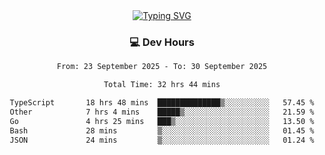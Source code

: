 
<div align="center">
  <a href="https://git.io/typing-svg"><img src="https://readme-typing-svg.demolab.com?font=Fira+Code&size=30&pause=1000&color=33F7F5&center=true&vCenter=true&width=435&lines=Hi+there+%F0%9F%91%8B+I+am+AirboZH+;Welcome+to+my+Github" alt="Typing SVG" /></a>

<h3>💻 Dev Hours</h3>
<!--START_SECTION:waka-->

```txt
From: 23 September 2025 - To: 30 September 2025

Total Time: 32 hrs 44 mins

TypeScript       18 hrs 48 mins  ██████████████▒░░░░░░░░░░   57.45 %
Other            7 hrs 4 mins    █████▒░░░░░░░░░░░░░░░░░░░   21.59 %
Go               4 hrs 25 mins   ███▒░░░░░░░░░░░░░░░░░░░░░   13.50 %
Bash             28 mins         ▒░░░░░░░░░░░░░░░░░░░░░░░░   01.45 %
JSON             24 mins         ▒░░░░░░░░░░░░░░░░░░░░░░░░   01.24 %
```

<!--END_SECTION:waka-->
</div>  
